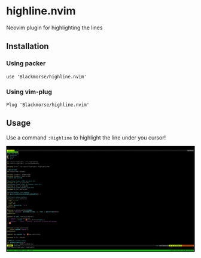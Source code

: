 # highline.nvim
Neovim plugin for highlighting the lines

## Installation
### Using packer
```
use 'Blackmorse/highline.nvim'
```

### Using vim-plug

```
Plug 'Blackmorse/highline.nvim'
```

## Usage

Use a command `:Highline` to highlight the line under you cursor!

![](https://github.com/Blackmorse/highline.nvim/blob/main/highline.gif)
